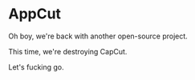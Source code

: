 # AppCut

Oh boy, we're back with another open-source project.

This time, we're destroying CapCut.

Let's fucking go.
